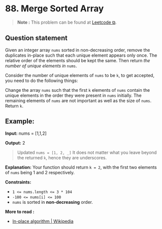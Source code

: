 # 88. Merge Sorted Array 

>**Note :** This problem can be found at [Leetcode ⧉](https://leetcode.com/problems/remove-element/).

## Question statement

Given an integer array `nums` sorted in non-decreasing order, remove the duplicates in-place such that each unique element appears only once. The relative order of the elements should be kept the same. Then return *the number of unique elements in* `nums`.

Consider the number of unique elements of `nums` to be `k`, to get accepted, you need to do the following things:

Change the array `nums` such that the first `k` elements of `nums` contain the unique elements in the order they were present in `nums` initially. The remaining elements of `nums` are not important as well as the size of `nums`.
Return `k`.

## Example:
**Input:**
    nums = [1,1,2]

**Output:**
    2
>Updated `nums = [1, 2, _]`
It does not matter what you leave beyond the returned `k`,
hence they are underscores.

**Explanation:**
Your function should return `k = 2`, with the first two elements of `nums` being 1 and 2 respectively.

**Constraints:**
* `1 <= nums.length <= 3 * 104`
* `-100 <= nums[i] <= 100`
* `nums` is sorted in **non-decreasing** order.


**More to read :**
* [In-place algorithm | Wikipedia](https://en.wikipedia.org/wiki/In-place_algorithm)
